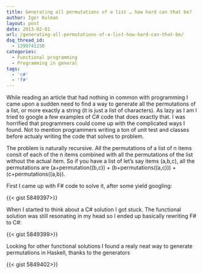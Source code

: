 ```yaml
---
title: Generating all permutations of a list … how hard can that be?
author: Igor Kulman
layout: post
date: 2013-02-01
url: /generating-all-permutations-of-a-list-how-hard-can-that-be/
dsq_thread_id:
  - 1399741150
categories:
  - Functional programming
  - Programming in general
tags:
  - 'c#'
  - 'f#'
---
```

While reading an article that had nothing in common with programming I came upon a sudden need to find a way to generate all the permutations of a list, or more exactly a string (it is just a list of characters). As lazy as I am I tried to google a few examples of C# code that does exactly that. I was horrified that programmers could come up with the complicated ways I found. Not to mention programmers writing a ton of unit test and classes before actualy writing the code that solves to problem. 

The problem is naturally recursive. All the permutations of a list of n items consit of each of the n items combined with all the permutations of the list without the actual item. So if you have a list of let&#8217;s say items (a,b,c), all the permutations are (a+permutation((b,c)) + (b+permutations((a,c))) + (c+permutations((a,b)).

First I came up with F# code to solve it, after some yield googling:

<!--more-->

{{< gist 5849397>}}

When I started to think about a C# solution I got stuck. The functional solution was still resonating in my head so I ended up basically rewriting F# to C#:

{{< gist 5849399>}}

Looking for other functional solutions I found a realy neat way to generate permutations in Haskell, thanks to the generators

{{< gist 5849402>}}